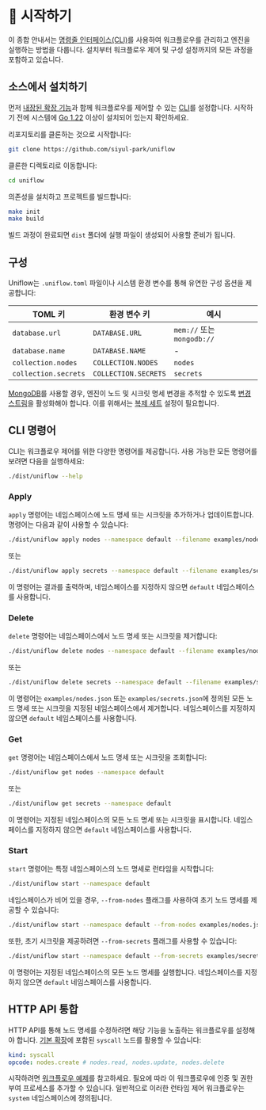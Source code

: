 # 🚀 시작하기

이 종합 안내서는 [명령줄 인터페이스(CLI)](../cmd/README_kr.md)를 사용하여 워크플로우를 관리하고 엔진을 실행하는 방법을 다룹니다. 설치부터 워크플로우 제어 및 구성 설정까지의 모든 과정을 포함하고 있습니다.

## 소스에서 설치하기

먼저 [내장된 확장 기능](../ext/README_kr.md)과 함께 워크플로우를 제어할 수 있는 [CLI](../cmd/README_kr.md)를 설정합니다. 시작하기 전에 시스템에 [Go 1.22](https://go.dev/doc/install) 이상이 설치되어 있는지 확인하세요.

리포지토리를 클론하는 것으로 시작합니다:

```sh
git clone https://github.com/siyul-park/uniflow
```

클론한 디렉토리로 이동합니다:

```sh
cd uniflow
```

의존성을 설치하고 프로젝트를 빌드합니다:

```sh
make init
make build
```

빌드 과정이 완료되면 `dist` 폴더에 실행 파일이 생성되어 사용할 준비가 됩니다.

## 구성

Uniflow는 `.uniflow.toml` 파일이나 시스템 환경 변수를 통해 유연한 구성 옵션을 제공합니다:

| TOML 키              | 환경 변수 키            | 예시                       |
|----------------------|-------------------------|----------------------------|
| `database.url`       | `DATABASE.URL`          | `mem://` 또는 `mongodb://` |
| `database.name`      | `DATABASE.NAME`         | -                          |
| `collection.nodes`   | `COLLECTION.NODES`      | `nodes`                    |
| `collection.secrets` | `COLLECTION.SECRETS`    | `secrets`                  |

[MongoDB](https://www.mongodb.com/)를 사용할 경우, 엔진이 노드 및 시크릿 명세 변경을 추적할 수 있도록 [변경 스트림](https://www.mongodb.com/docs/manual/changeStreams/)을 활성화해야 합니다. 이를 위해서는 [복제 세트](https://www.mongodb.com/docs/manual/replication/) 설정이 필요합니다.

## CLI 명령어

CLI는 워크플로우 제어를 위한 다양한 명령어를 제공합니다. 사용 가능한 모든 명령어를 보려면 다음을 실행하세요:

```sh
./dist/uniflow --help
```

### Apply

`apply` 명령어는 네임스페이스에 노드 명세 또는 시크릿을 추가하거나 업데이트합니다. 명령어는 다음과 같이 사용할 수 있습니다:

```sh
./dist/uniflow apply nodes --namespace default --filename examples/nodes.json
```

또는

```sh
./dist/uniflow apply secrets --namespace default --filename examples/secrets.json
```

이 명령어는 결과를 출력하며, 네임스페이스를 지정하지 않으면 `default` 네임스페이스를 사용합니다.

### Delete

`delete` 명령어는 네임스페이스에서 노드 명세 또는 시크릿을 제거합니다:

```sh
./dist/uniflow delete nodes --namespace default --filename examples/nodes.json
```

또는

```sh
./dist/uniflow delete secrets --namespace default --filename examples/secrets.json
```

이 명령어는 `examples/nodes.json` 또는 `examples/secrets.json`에 정의된 모든 노드 명세 또는 시크릿을 지정된 네임스페이스에서 제거합니다. 네임스페이스를 지정하지 않으면 `default` 네임스페이스를 사용합니다.

### Get

`get` 명령어는 네임스페이스에서 노드 명세 또는 시크릿을 조회합니다:

```sh
./dist/uniflow get nodes --namespace default
```

또는

```sh
./dist/uniflow get secrets --namespace default
```

이 명령어는 지정된 네임스페이스의 모든 노드 명세 또는 시크릿을 표시합니다. 네임스페이스를 지정하지 않으면 `default` 네임스페이스를 사용합니다.

### Start

`start` 명령어는 특정 네임스페이스의 노드 명세로 런타임을 시작합니다:

```sh
./dist/uniflow start --namespace default
```

네임스페이스가 비어 있을 경우, `--from-nodes` 플래그를 사용하여 초기 노드 명세를 제공할 수 있습니다:

```sh
./dist/uniflow start --namespace default --from-nodes examples/nodes.json
```

또한, 초기 시크릿을 제공하려면 `--from-secrets` 플래그를 사용할 수 있습니다:

```sh
./dist/uniflow start --namespace default --from-secrets examples/secrets.json
```

이 명령어는 지정된 네임스페이스의 모든 노드 명세를 실행합니다. 네임스페이스를 지정하지 않으면 `default` 네임스페이스를 사용합니다.

## HTTP API 통합

HTTP API를 통해 노드 명세를 수정하려면 해당 기능을 노출하는 워크플로우를 설정해야 합니다. [기본 확장](../ext/README_kr.md)에 포함된 `syscall` 노드를 활용할 수 있습니다:

```yaml
kind: syscall
opcode: nodes.create # nodes.read, nodes.update, nodes.delete
```

시작하려면 [워크플로우 예제](../examples/system.yaml)를 참고하세요. 필요에 따라 이 워크플로우에 인증 및 권한 부여 프로세스를 추가할 수 있습니다. 일반적으로 이러한 런타임 제어 워크플로우는 `system` 네임스페이스에 정의됩니다.
